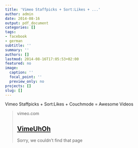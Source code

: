 ```yaml
---
title: 'Vimeo Staffpicks + Sort:Likes + ...'
author: admin
date: 2014-08-16
output: pdf_document
categories: []
tags:
- facebook
- german
subtitle: ''
summary: ''
authors: []
lastmod: 2014-08-16T17:05:53+02:00
featured: no
image:
  caption: ''
  focal_point: ''
  preview_only: no
projects: []
slug: []
---
```

Vimeo Staffpicks + Sort:Likes + Couchmode = Awesome Videos
> vimeo.com
> ## [VimeUhOh](http://vimeo.com/couchmode/channels/staffpicks/sort:likes/22439234)
>
>Sorry, we couldn’t find that page


